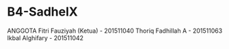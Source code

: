 # B4-SadhelX

ANGGOTA
Fitri Fauziyah (Ketua)     - 201511040
Thoriq Fadhillah A         - 201511063
Ikbal Alghifary            - 201511042
